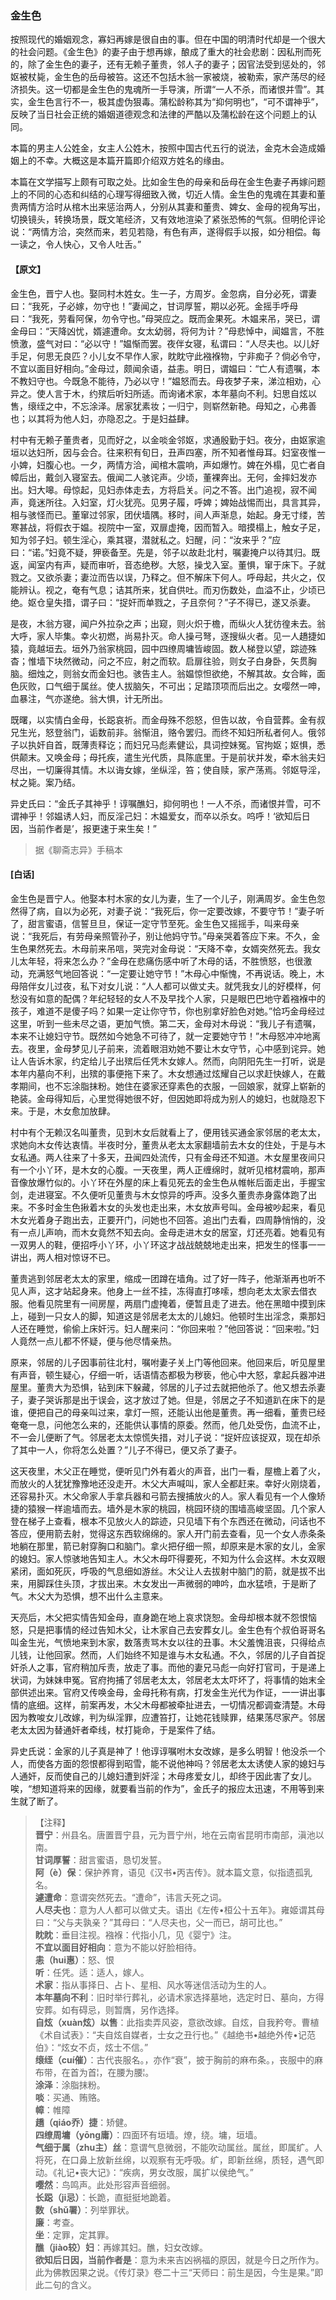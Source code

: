 <script type="text/javascript">
    var head = document.getElementsByTagName('head')[0];
    cssURL = '/public/liao.css';
    linkTag = document.createElement('link');
    linkTag.href = cssURL;
    linkTag.setAttribute('type','text/css');
    linkTag.setAttribute('rel','stylesheet');
    head.appendChild(linkTag);
</script>
### 金生色

按照现代的婚姻观念，寡妇再嫁是很自由的事。但在中国的明清时代却是一个很大的社会问题。《金生色》的妻子由于想再嫁，酿成了重大的社会悲剧：因私刑而死的，除了金生色的妻子，还有无赖子董贵，邻人子的妻子；因官法受到惩处的，邻妪被杖毙，金生色的岳母被笞。这还不包括木翁一家被烧，被勒索，家产荡尽的经济损失。这一切都是金生色的鬼魂所一手导演，所谓“一人不杀，而诸恨并雪”。其实，金生色言行不一，极其虚伪狠毒。蒲松龄称其为“抑何明也”，“可不谓神乎”，反映了当日社会正统的婚姻道德观念和法律的严酷以及蒲松龄在这个问题上的认同。

本篇的男主人公姓金，女主人公姓木，按照中国古代五行的说法，金克木会造成婚姻上的不幸。大概这是本篇开篇即介绍双方姓名的缘由。

本篇在文学描写上颇有可取之处。比如金生色的母亲和岳母在金生色妻子再嫁问题上的不同的心态和纠结的心理写得细致入微，切近人情。金生色的鬼魂在其妻和董贵两情方洽时从棺木出来惩治两人，分别从其妻和董贵、婢女、金母的视角写出，切换镜头，转换场景，既文笔经济，又有效地渲染了紧张恐怖的气氛。但明伦评论说：“两情方洽，突然而来，若见若隐，有色有声，遂得假手以报，如分相偿。每一读之，令人快心，又令人吐舌。”

#### 【原文】
<section>
金生色，晋宁人也。娶同村木姓女。生一子，方周岁。金忽病，自分必死，谓妻曰：“我死，子必嫁，勿守也！”妻闻之，甘词厚誓，期以必死。金摇手呼母曰：“我死，劳看阿保，勿令守也。”母哭应之。既而金果死。木媪来吊，哭已，谓金母曰：“天降凶忧，婿遽遭命。女太幼弱，将何为计？”母悲悼中，闻媪言，不胜愤激，盛气对曰：“必以守！”媪惭而罢。夜伴女寝，私谓曰：“人尽夫也。以儿好手足，何思无良匹？小儿女不早作人家，眈眈守此襁褓物，宁非痴子？倘必令守，不宜以面目好相向。”金母过，颇闻余语，益恚。明日，谓媪曰：“亡人有遗嘱，本不教妇守也。今既急不能待，乃必以守！”媪怒而去。母夜梦子来，涕泣相劝，心异之。使人言于木，约殡后听妇所适。而询诸术家，本年墓向不利。妇思自炫以售，缞绖之中，不忘涂泽。居家犹素妆；一归宁，则崭然新艳。母知之，心弗善也；以其将为他人妇，亦隐忍之。于是妇益肆。

村中有无赖子董贵者，见而好之，以金啖金邻妪，求通殷勤于妇。夜分，由妪家逾垣以达妇所，因与会合。往来积有旬日，丑声四塞，所不知者惟母耳。妇室夜惟一小婢，妇腹心也。一夕，两情方洽，闻棺木震响，声如爆竹。婢在外榻，见亡者自幛后出，戴剑入寝室去。俄闻二人骇诧声。少顷，董裸奔出。无何，金摔妇发亦出。妇大嗥。母惊起，见妇赤体走去，方将启关。问之不答。出门追视，寂不闻声，竟迷所往。入妇室，灯火犹亮。见男子履，呼婢；婢始战惕而出，具言其异，相与骇怪而已。董窜过邻家，团伏墙隅。移时，间人声渐息，始起。身无寸缕，苦寒甚战，将假衣于媪。视院中一室，双扉虚掩，因而暂入。暗摸榻上，触女子足，知为邻子妇。顿生淫心，乘其寝，潜就私之。妇醒，问：“汝来乎？”应曰：“诺。”妇竟不疑，狎亵备至。先是，邻子以故赴北村，嘱妻掩户以待其归。既返，闻室内有声，疑而审听，音态绝秽。大怒，操戈入室。董惧，窜于床下。子就戮之。又欲杀妻；妻泣而告以误，乃释之。但不解床下何人。呼母起，共火之，仅能辨认。视之，奄有气息；诘其所来，犹自供吐。而刃伤数处，血溢不止，少顷已绝。妪仓皇失措，谓子曰：“捉奸而单戮之，子且奈何？”子不得已，遂又杀妻。

是夜，木翁方寝，闻户外拉杂之声；出窥，则火炽于檐，而纵火人犹彷徨未去。翁大呼，家人毕集。幸火初燃，尚易扑灭。命人操弓弩，逐搜纵火者。见一人趫捷如猿，竟越垣去。垣外乃翁家桃园，园中四缭周墉皆峻固。数人梯登以望，踪迹殊杳；惟墙下块然微动，问之不应，射之而软。启扉往验，则女子白身卧，矢贯胸脑。细烛之，则翁女而金妇也。骇告主人。翁媪惊怛欲绝，不解其故。女合眸，面色灰败，口气细于属丝。使人拔脑矢，不可出；足踏顶项而后出之。女嘤然一呻，血暴注，气亦遂绝。翁大惧，计无所出。

既曙，以实情白金母，长跽哀祈。而金母殊不怨怒，但告以故，令自营葬。金有叔兄生光，怒登翁门，诟数前非。翁惭沮，赂令罢归。而终不知妇所私者何人。俄邻子以执奸自首，既薄责释讫；而妇兄马彪素健讼，具词控妹冤。官拘妪；妪惧，悉供颠末。又唤金母；母托疾，遣生光代质，具陈底里。于是前状并发，牵木翁夫妇尽出，一切廉得其情。木以诲女嫁，坐纵淫，笞；使自赎，家产荡焉。邻妪导淫，杖之毙。案乃结。

异史氏曰：“金氏子其神乎！谆嘱醮妇，抑何明也！一人不杀，而诸恨并雪，可不谓神乎！邻媪诱人妇，而反淫己妇：木媪爱女，而卒以杀女。呜呼！‘欲知后日因，当前作者是’，报更速于来生矣！”

</section>

> 据《聊斋志异》手稿本

#### [白话]
<aside>

金生色是晋宁人。他娶本村木家的女儿为妻，生了一个儿子，刚满周岁。金生色忽然得了病，自以为必死，对妻子说：“我死后，你一定要改嫁，不要守节！”妻子听了，甜言蜜语，信誓旦旦，保证一定守节至死。金生色又摇摇手，叫来母亲说：“我死后，有劳母亲照管孙子，别让他妈守节。”母亲哭着答应下来。不久，金生色果然死去。木母前来吊唁，哭完对金母说：“天降不幸，女婿突然死去。我女儿太年轻，将来怎么办？”金母在悲痛伤感中听了木母的话，不胜愤怒，也很激动，充满怒气地回答说：“一定要让她守节！”木母心中惭愧，不再说话。晚上，木母陪伴女儿过夜，私下对女儿说：“人人都可以做丈夫。就凭我女儿的好模样，何愁没有如意的配偶？年纪轻轻的女人不及早找个人家，只是眼巴巴地守着襁褓中的孩子，难道不是傻子吗？如果一定让你守节，你也别拿好脸色对她。”恰巧金母经过这里，听到一些未尽之语，更加气愤。第二天，金母对木母说：“我儿子有遗嘱，本来不让媳妇守节。既然如今她急不可待了，就一定要她守节！”木母怒冲冲地离去。夜里，金母梦见儿子前来，流着眼泪劝她不要让木女守节，心中感到诧异。她让人告诉木家，约定给儿子出殡后任凭木女嫁人。然而，向阴阳先生一打听，说是本年内墓向不利，出殡的事便拖下来了。木女想通过炫耀自己以求赶快嫁人，在戴孝期间，也不忘涂脂抹粉。她住在婆家还穿素色的衣服，一回娘家，就穿上崭新的艳装。金母得知后，心里觉得她很不好，但因她即将成为别人的媳妇，也就隐忍下来。于是，木女愈加放肆。

村中有个无赖汉名叫董贵，见到木女后就看上了，便用钱买通金家邻居的老太太，求她向木女传达衷情。半夜时分，董贵从老太太家翻墙前去木女的住处，于是与木女私通。两人往来了十多天，丑闻四处流传，只有金母还不知道。木女屋里夜间只有一个小丫环，是木女的心腹。一天夜里，两人正缠绵时，就听见棺材震响，那声音像放爆竹似的。小丫环在外屋的床上看见死去的金生色从帷帐后面走出，手握宝剑，走进寝室。不久便听见董贵与木女惊异的呼声。没多久董贵赤身露体跑了出来。不多时金生色揪着木女的头发也走出来，木女放声号叫。金母被吵起来，看见木女光着身子跑出去，正要开门，问她也不回答。追出门去看，四周静悄悄的，没有一点儿声响，而木女竟然不知去向。金母走进木女的居室，灯还亮着。她看见有一双男人的鞋，便招呼小丫环，小丫环这才战战兢兢地走出来，把发生的怪事一一讲出，两人相对惊讶不已。

董贵逃到邻居老太太的家里，缩成一团蹲在墙角。过了好一阵子，他渐渐再也听不见人声，这才站起身来。他身上一丝不挂，冻得直打哆嗦，想向老太太家去借衣服。他看见院里有一间房屋，两扇门虚掩着，便暂且走了进去。他在黑暗中摸到床上，碰到一只女人的脚，知道这是邻居老太太的儿媳妇。他顿时生出淫念，乘那妇人还在睡觉，偷偷上床奸污。妇人醒来问：“你回来啦？”他回答说：“回来啦。”妇人竟然一点儿都不怀疑，便与他尽情亲热。

原来，邻居的儿子因事前往北村，嘱咐妻子关上门等他回来。他回来后，听见屋里有声音，顿生疑心，仔细一听，话语情态都极为秽亵，他心中大怒，拿起兵器冲进屋里。董贵大为恐惧，钻到床下躲藏，邻居的儿子过去就把他杀了。他又想去杀妻子，妻子哭诉那是出于误会，这才放过了她。但是，邻居之子不知道趴在床下的是谁，便把自己的母亲叫过来，拿灯一照，还能认出他是董贵。再一细看，董贵已经奄奄一息，问他怎么来的，还能供认事情的原委。然而，他几处受伤，血流不止，不一会儿便断了气。邻居老太太惊慌失措，对儿子说：“捉奸应该捉双，现在却杀了其中一人，你将怎么处置？”儿子不得已，便又杀了妻子。

这天夜里，木父正在睡觉，便听见门外有着火的声音，出门一看，屋檐上着了火，而放火的人犹犹豫豫地还没走开。木父大声喊叫，家人全都赶来。幸好火刚烧着，还容易扑灭。木父命家人手拿兵器和弓箭去搜捕放火的人。家人看见有一个人像矫捷的猿猴一样逾墙而去。墙外是木家的桃园，桃园环绕的围墙高峻坚固。几个家人登在梯子上查看，根本不见放火人的踪迹，只见墙下有个东西还在微动，问话也不答应，便用箭去射，觉得这东西软绵绵的。家人开门前去查看，见一个女人赤条条地躺在那里，箭已射穿胸口和脑门。拿火把仔细一照，却原来是木家的女儿，金家的媳妇。家人惊骇地告知主人。木父木母吓得要死，不知为什么会这样。木女双眼紧闭，面如死灰，呼吸的气息细如游丝。木父让人去拔射中脑门的箭，就是拔不出来，用脚踩住头顶，才拔出来。木女发出一声微弱的呻吟，血水猛喷，于是断了气。木父大为恐惧，想不出什么主意来。

天亮后，木父把实情告知金母，直身跪在地上哀求饶恕。金母却根本就不怨恨恼怒，只是把事情的经过告知木父，让木家自己去安葬女儿。金生色有个叔伯哥哥名叫金生光，气愤地来到木家，数落责骂木女以往的丑事。木父羞愧沮丧，只得给点儿钱，让他回家。然而，人们始终不知是谁与木女私通。不久，邻居的儿子自首捉奸杀人之事，官府稍加斥责，放走了事。而他的妻兄马彪一向好打官司，于是递上状词，为妹妹申冤。官府拘捕了邻居老太太，邻居老太太吓坏了，将事情的始末全部供述出来。官府又传唤金母，金母托称有病，打发金生光代为作证，一一讲出事情的底细。这样，前案再发，木父木母都被牵扯进去，一切情况都调查清楚。木母因为教唆女儿改嫁，判为纵淫罪，应遭笞打，让她花钱赎罪，结果荡尽家产。邻居老太太因为替通奸者牵线，杖打毙命，于是案件了结。

异史氏说：金家的儿子真是神了！他谆谆嘱咐木女改嫁，是多么明智！他没杀一个人，而使各方面的怨恨都得到昭雪，能不说他神吗？邻居老太太诱使人家的媳妇与人通奸，反而使自己的儿媳妇遭到奸淫；木母疼爱女儿，却终于因此害了女儿。唉，“想知道将来的因缘，就要看当前的作为”，金氏子的报应太迅速，不用等到来生就了断了。

</aside>

> 【注释】  
<b>晋宁</b>：州县名。唐置晋宁县，元为晋宁州，地在云南省昆明市南部，滇池以南。  
<b>甘词厚誓</b>：甜言蜜语，恳切发誓。  
<b>阿（è）保</b>：保护养育，语见《汉书•丙吉传》。就本篇文意，似指遗孤乳名。  
<b>遽遭命</b>：意谓突然死去。“遭命”，讳言夭死之词。  
<b>人尽夫也</b>：意为人人都可以做丈夫。语出《左传•桓公十五年》。雍姬谓其母曰：“父与夫孰亲？”其母曰：“人尽夫也，父一而已，胡可比也。”  
<b>眈眈</b>：垂目注视。襁褓：代指小几，见《婴宁》注。  
<b>不宜以面目好相向</b>：意为不能以好脸相待。  
<b>恚（hui惠）</b>：怒、恨  
<b>听</b>：任凭。适：适人，嫁人。  
<b>术家</b>：指从事择日、占卜、星相、风水等迷信活动为生的人。  
<b>本年墓向不利</b>：旧时举行葬礼，必请术家选择墓地，选定时日、墓向，方得安葬。如有碍忌，则暂膺，另作选择。  
<b>自炫（xuàn炫）以售</b>：此指卖弄风姿，意欲改嫁。自炫，自我矜夸。曹植《术自试表》：“夫自炫自媒者，士女之丑行也。”《越绝书•越绝外传•记范伯》：“炫女不贞，炫士不信。”   
<b>缞绖（cuí催）</b>：古代丧服名。，亦作“衰”，披于胸前的麻布条。，丧服中的麻布带，在首为首¦，在腰为腰¦。  
<b>涂泽</b>：涂脂抹粉。  
<b>啖</b>：买通、贿赂。  
<b>幛</b>：帷障  
<b>趫（qiáo乔）捷</b>：矫健。  
<b>四缭周墉（yōng庸）</b>：四面环有垣墙。燎，绕。墉，垣墙。  
<b>气细于属（zhu主）丝</b>：意谓气息微弱，不能吹动属丝。属丝，即属纩。人将死，在口鼻上放新丝绵，以观察有无呼吸。纩，即新丝绵，质轻，遇气即动。《礼记•丧大记》：“疾病，男女改服，属扩以侯绝气。”   
<b>嘤然</b>：鸟鸣声。此处形容声音细弱。  
<b>长跽（ji忌）</b>：长跪，直挺挺地跪着。  
<b>数（shǔ署）</b>：列举罪状。  
<b>廉</b>：考查。  
<b>坐</b>：定罪，定其罪。  
<b>醮（jiào较）妇</b>：再嫁其妇。醮，妇女改嫁。  
<b>欲知后日因，当前作者是</b>：意为未来吉凶祸福的原因，就是今日之所作为。此为佛教因果之说。《传灯录》卷二十三“天师曰：前生是因，今生是果。”即此二句的含义。  
